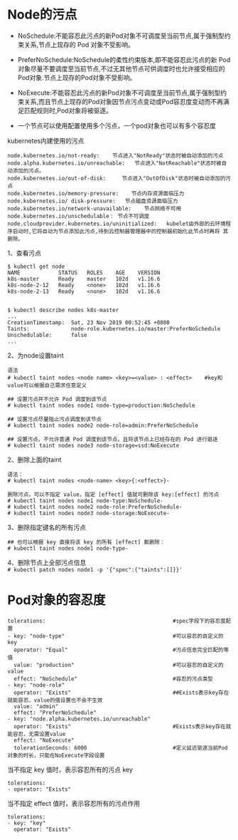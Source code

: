 Node的污点  
===
- NoSchedule:不能容忍此污点的新Pod对象不可调度至当前节点,属于强制型约束关系,节点上现存的 Pod 对象不受影响。

- PreferNoSchedule:NoSchedule的柔性约束版本,即不能容忍此污点的新 Pod 对象尽量不要调度至当前节点,不过无其他节点可供调度时也允许接受相应的Pod对象.节点上现存的Pod对象不受影响。

- NoExecute:不能容忍此污点的新Pod对象不可调度至当前节点,属于强制型约束关系,而且节点上现存的Pod对象因节点污点变动或Pod容忍度变动而不再满足匹配规则时,Pod对象将被驱逐。 

- 一个节点可以使用配置使用多个污点，一个pod对象也可以有多个容忍度

kubernetes内建使用的污点  
```
node.kubernetes.io/not-ready:    节点进入"NotReady"状态时被自动添加的污点
node.alpha.kubernetes.io/unreachable:   节点进入"NotReachable"状态时被自动添加的污点。 
node.kubernetes.io/out-of-disk:     节点进入"OutOfDisk"状态时被自动添加的污点
node.kubernetes.io/memory-pressure:    节点内存资源面临压力
node.kubernetes.io/ disk-pressure:   节点磁盘资源面临压力
node.kubernetes.io/network-unavailable:    节点网络不可用
node.kubernetes.io/unschedulable： 节点不可调度
node.cloudprovider.kubernetes.io/uninitialized:   kubelet由外部的云环境程序启动时,它将自动为节点添加此污点,待到云控制器管理器中的控制器初始化此节点时再将 其删除。 
```  

1、查看污点
```
$ kubectl get node
NAME            STATUS   ROLES    AGE    VERSION
k8s-master      Ready    master   102d   v1.16.6
k8s-node-2-12   Ready    <none>   102d   v1.16.6
k8s-node-2-13   Ready    <none>   102d   v1.16.6


$ kubectl describe nodes k8s-master
...
CreationTimestamp:  Sat, 23 Nov 2019 00:52:45 +0800
Taints:             node-role.kubernetes.io/master:PreferNoSchedule
Unschedulable:      false
...
```



2、为node设置taint
```
语法  
# kubectl taint nodes <node name> <key>=<value> : <effect>    #key和value可以根据自己需求任意定义  

## 设置污点并不允许 Pod 调度到该节点
# kubectl taint nodes node1 node-type=production:NoSchedule

## 设置污点尽量阻止污点调度到该节点
# kubectl taint nodes node2 node-role=admin:PreferNoSchedule

## 设置污点，不允许普通 Pod 调度到该节点，且将该节点上已经存在的 Pod 进行驱逐
# kubectl taint nodes node3 node-storage=ssd:NoExecute
```  

2、删除上面的taint  
```
语法：  
# kubectl taint nodes <node-name> <key>{:<effect>}-  

删除污点，可以不指定 value，指定 [effect] 值就可删除该 key:[effect] 的污点
# kubectl taint nodes node1 node-type:NoSchedule-
# kubectl taint nodes node2 node-role:PreferNoSchedule-
# kubectl taint nodes node3 node-storage:NoExecute-
```  

3、删除指定键名的所有污点  
```
## 也可以根据 key 直接将该 key 的所有 [effect] 都删除：
# kubectl taint nodes node1 node-type-
```  

4、删除节点上全部污点信息  
``` # kubectl patch nodes node1 -p '{"spec":{"taints":[]}}' ```  


Pod对象的容忍度  
===
```
tolerations:                                        #spec字段下的容忍度配置              
- key: "node-type"                                  #可以容忍的自定义的key          
  operator: "Equal"                                 #污点信息完全匹配的等值
  value: "production"                               #可以容忍的自定义的value
  effect: "NoSchedule"                              #容忍的污点类型
- key: "node-role"
  operator: "Exists"                                ##Exists表示key存在就能容忍，value的值设置也不会不生效
  value: "admin"
  effect: "PreferNoSchedule"
- key: "node.alpha.kubernetes.io/unreachable"
  operator: "Exists"                                #Exists表示key存在就能容忍，无需设置value
  effect: "NoExecute"
  tolerationSeconds: 6000                           #定义延迟驱逐当前Pod对象的时长，只能在NoExecute字段设置
```  


当不指定 key 值时，表示容忍所有的污点 key  
```
tolerations:
- operator: "Exists"
```  

当不指定 effect 值时，表示容忍所有的污点作用  
```
tolerations:
- key: "key"
  operator: "Exists"
```  

